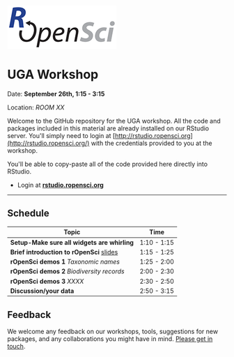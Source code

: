 
[![](ropensci_logo.png)](http://ropensci.org/)
# UGA Workshop
Date: **September 26th, 1:15 - 3:15**

Location: *ROOM XX*

Welcome to the GitHub repository for the UGA workshop. All the code and packages included in this material are already installed on our RStudio server. You'll simply need to login at [http://rstudio.ropensci.org](http://rstudio.ropensci.org/) with the credentials provided to you at the workshop.

You'll be able to copy-paste all of the code provided here directly into RStudio.

* Login at [**rstudio.ropensci.org**](http://rstudio.ropensci.org/)

---

## Schedule

|Topic|Time|
|---------------|-------|
|**Setup-Make sure all widgets are whirling**| 1:10 - 1:15 |
|**Brief introduction to rOpenSci** [slides](/00-introduction/intro_slides/index.html) | 1:15 - 1:25 |
|**rOpenSci demos 1** *Taxonomic names*  | 1:25 - 2:00 |
|**rOpenSci demos 2** *Biodiversity records* | 2:00 - 2:30 |
|**rOpenSci demos 3** *XXXX* | 2:30 - 2:50 |
|**Discussion/your data**  | 2:50 - 3:15 |

## Feedback

We welcome any feedback on our workshops, tools, suggestions for new packages, and any collaborations you might have in mind. [Please get in touch](http://ropensci.org/contact.html).

